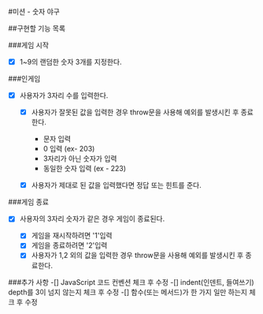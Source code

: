 #미션 - 숫자 야구

##구현할 기능 목록

###게임 시작  
-[x] 1~9의 랜덤한 숫자 3개를 지정한다.

###인게임  
-[x] 사용자가 3자리 수를 입력한다.

    -[x] 사용자가 잘못된 값을 입력한 경우 throw문을 사용해 예외를 발생시킨 후 종료한다.
        - 문자 입력
        - 0 입력 (ex- 203)
        - 3자리가 아닌 숫자가 입력
        - 동일한 숫자 입력 (ex - 223)

    -[x] 사용자가 제대로 된 값을 입력했다면 정답 또는 힌트를 준다.

###게임 종료  
-[x] 사용자의 3자리 숫자가 같은 경우 게임이 종료된다.

    -[x] 게임을 재시작하려면 '1'입력
    -[x] 게임을 종료하려면 '2'입력
    -[x] 사용자가 1,2 외의 값을 입력한 경우 throw문을 사용해 예외를 발생시킨 후 종료한다.

###추가 사항
-[] JavaScript 코드 컨벤션 체크 후 수정
-[] indent(인덴트, 들여쓰기) depth를 3이 넘지 않는지 체크 후 수정
-[] 함수(또는 메서드)가 한 가지 일만 하는지 체크 후 수정
